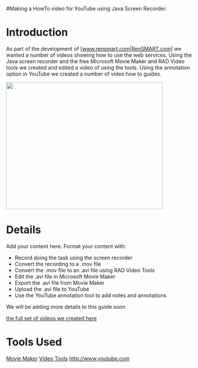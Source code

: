 #Making a HowTo video for YouTube using Java Screen Recorder.

# Introduction #

As part of the development of [www.rensmart.com|RenSMART.com] we wanted a number of videos showing how to use the web services. Using the Java screen recorder and the free Microsoft Movie Maker and RAD Video tools we created and edited a video of using the tools. Using the annotation option in YouTube we created a number of video how to guides.

<a href='http://www.youtube.com/watch?feature=player_embedded&v=5Jk8vztzwRQ' target='_blank'><img src='http://img.youtube.com/vi/5Jk8vztzwRQ/0.jpg' width='425' height=344 /></a>

# Details #

Add your content here.  Format your content with:
  * Record doing the task using the screen recorder
  * Convert the recording to a .mov file
  * Convert the .mov file to an .avi file using RAD Video Tools
  * Edit the .avi file in Microsoft Movie Maker
  * Export the .avi file from Movie Maker
  * Upload the .avi file to YouTube
  * Use the YouTube annotation tool to add notes and annotations

We will be adding more details to this guide soon

[the full set of videos we created here](http://www.rensmart.com/information/videos|See)

# Tools Used #

[Movie Maker](http://www.microsoft.com/windowsxp/downloads/updates/moviemaker2.mspx|MS)
[Video Tools](http://www.radgametools.com/bnkdown.htm|RAD)
http://www.youtube.com